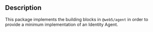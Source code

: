 ## Description

This package implements the building blocks in `@web5/agent` in order to provide a minimum implementation of an Identity Agent. 

<!-- TODO: This is just a start. Will add a better description eventually. -->  